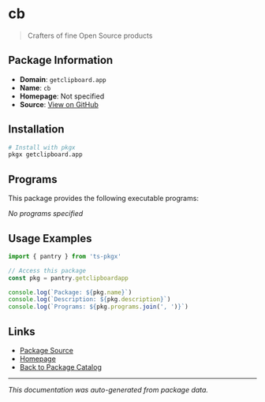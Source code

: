 # cb

> Crafters of fine Open Source products

## Package Information

- **Domain**: `getclipboard.app`
- **Name**: `cb`
- **Homepage**: Not specified
- **Source**: [View on GitHub](https://github.com/pkgxdev/pantry/tree/main/projects/getclipboard.app/package.yml)

## Installation

```bash
# Install with pkgx
pkgx getclipboard.app
```

## Programs

This package provides the following executable programs:

*No programs specified*

## Usage Examples

```typescript
import { pantry } from 'ts-pkgx'

// Access this package
const pkg = pantry.getclipboardapp

console.log(`Package: ${pkg.name}`)
console.log(`Description: ${pkg.description}`)
console.log(`Programs: ${pkg.programs.join(', ')}`)
```

## Links

- [Package Source](https://github.com/pkgxdev/pantry/tree/main/projects/getclipboard.app/package.yml)
- [Homepage](#)
- [Back to Package Catalog](../package-catalog.md)

---

*This documentation was auto-generated from package data.*
